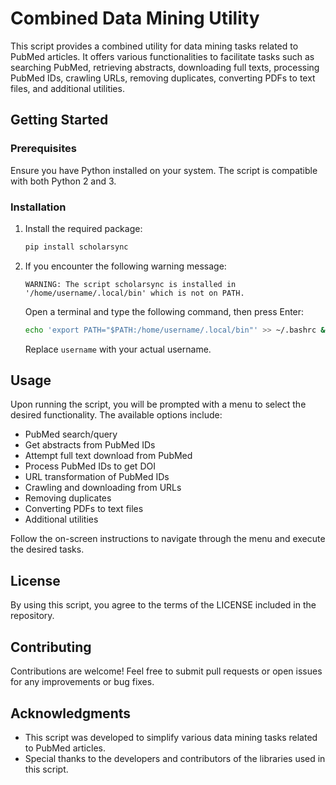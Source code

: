 # Combined Data Mining Utility

This script provides a combined utility for data mining tasks related to PubMed articles. It offers various functionalities to facilitate tasks such as searching PubMed, retrieving abstracts, downloading full texts, processing PubMed IDs, crawling URLs, removing duplicates, converting PDFs to text files, and additional utilities.

## Getting Started

### Prerequisites

Ensure you have Python installed on your system. The script is compatible with both Python 2 and 3.

### Installation

1. Install the required package:

    ```bash
    pip install scholarsync
    ```

2. If you encounter the following warning message:

    ```
    WARNING: The script scholarsync is installed in '/home/username/.local/bin' which is not on PATH.
    ```

    Open a terminal and type the following command, then press Enter:

    ```bash
    echo 'export PATH="$PATH:/home/username/.local/bin"' >> ~/.bashrc && source ~/.bashrc
    ```

    Replace `username` with your actual username.

## Usage

Upon running the script, you will be prompted with a menu to select the desired functionality. The available options include:

- PubMed search/query
- Get abstracts from PubMed IDs
- Attempt full text download from PubMed
- Process PubMed IDs to get DOI 
- URL transformation of PubMed IDs 
- Crawling and downloading from URLs
- Removing duplicates
- Converting PDFs to text files
- Additional utilities

Follow the on-screen instructions to navigate through the menu and execute the desired tasks.

## License

By using this script, you agree to the terms of the LICENSE included in the repository.

## Contributing

Contributions are welcome! Feel free to submit pull requests or open issues for any improvements or bug fixes.

## Acknowledgments

- This script was developed to simplify various data mining tasks related to PubMed articles.
- Special thanks to the developers and contributors of the libraries used in this script.

